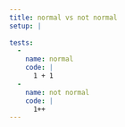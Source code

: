 ```yaml
---
title: normal vs not normal
setup: |
  
tests:
  -
    name: normal
    code: |
      1 + 1
  -
    name: not normal
    code: |
      1++
---
```


